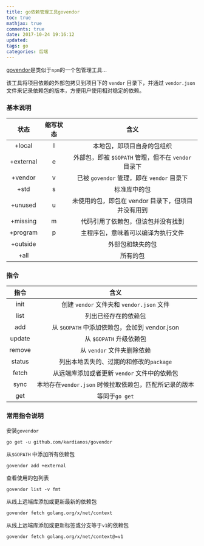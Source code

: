 ```yaml
---
title: go依赖管理工具govendor
toc: true
mathjax: true
comments: true
date: 2017-10-24 19:16:12
updated:
tags: go
categories: 后端
---
```


[govendor](https://github.com/kardianos/govendor)是类似于`npm`的一个包管理工具...

<!-- more -->

该工具将项目依赖的外部包拷贝到项目下的 `vendor` 目录下，并通过 `vendor.json` 文件来记录依赖包的版本，方便用户使用相对稳定的依赖。

### 基本说明

|   状态    | 缩写状态 |                        含义                         |
| :-------: | :------: | :-------------------------------------------------: |
|  +local   |    l     |             本地包，即项目自身的包组织              |
| +external |    e     | 外部包，即被 `$GOPATH` 管理，但不在 `vendor` 目录下 |
|  +vendor  |    v     |     已被 `govendor` 管理，即在 `vendor` 目录下      |
|   +std    |    s     |                    标准库中的包                     |
|  +unused  |    u     | 未使用的包，即包在 vendor 目录下，但项目并没有用到  |
| +missing  |    m     |         代码引用了依赖包，但该包并没有找到          |
| +program  |    p     |         主程序包，意味着可以编译为执行文件          |
| +outside  |          |                  外部包和缺失的包                   |
|   +all    |          |                      所有的包                       |

### 指令

|  指令  |                          含义                          |
| :----: | :----------------------------------------------------: |
|  init  |       创建 `vendor` 文件夹和 `vendor.json` 文件        |
|  list  |                  列出已经存在的依赖包                  |
|  add   |     从 `$GOPATH` 中添加依赖包，会加到 vendor.json      |
| update |                从 `$GOPATH` 升级依赖包                 |
| remove |               从 `vendor` 文件夹删除依赖               |
| status |        列出本地丢失的、过期的和修改的`package`         |
| fetch  |      从远端库添加或者更新 `vendor` 文件中的依赖包      |
|  sync  | 本地存在`vendor.json` 时候拉取依赖包，匹配所记录的版本 |
|  get   |                     等同于`go get`                     |

### 常用指令说明

安装`govendor`

```
go get -u github.com/kardianos/govendor
```

从`$GOPATH` 中添加所有依赖包

```
govendor add +external
```

查看使用的包列表

```
govendor list -v fmt
```

从线上远端库添加或更新最新的依赖包

```
govendor fetch golang.org/x/net/context
```

从线上远端库添加或更新标签或分支等于`v1`的依赖包

```
govendor fetch golang.org/x/net/context@=v1  
```

